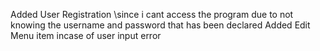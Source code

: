 Added User Registration \\since i cant access the program due to not knowing the username and password that has been declared
Added Edit Menu item incase of user input error
